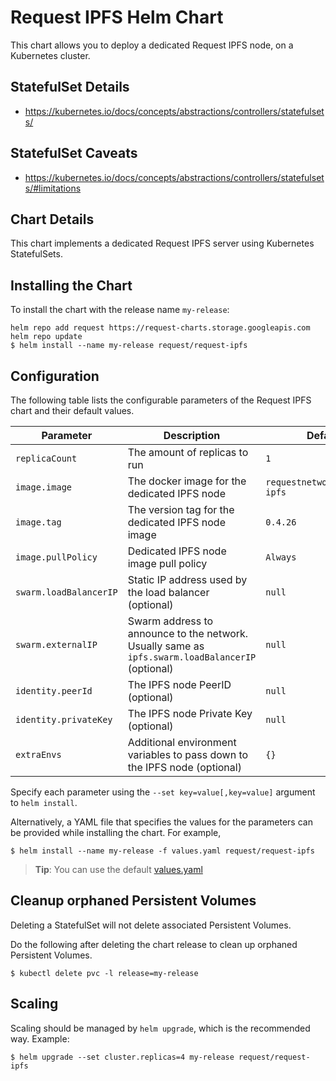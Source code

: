 # Request IPFS Helm Chart

This chart allows you to deploy a dedicated Request IPFS node, on a Kubernetes cluster.

## StatefulSet Details

- https://kubernetes.io/docs/concepts/abstractions/controllers/statefulsets/

## StatefulSet Caveats

- https://kubernetes.io/docs/concepts/abstractions/controllers/statefulsets/#limitations

## Chart Details

This chart implements a dedicated Request IPFS server using Kubernetes StatefulSets.

## Installing the Chart

To install the chart with the release name `my-release`:

```console
helm repo add request https://request-charts.storage.googleapis.com
helm repo update
$ helm install --name my-release request/request-ipfs
```

## Configuration

The following table lists the configurable parameters of the Request IPFS chart and their default values.

| Parameter              | Description                                                                                      | Default                     |
|------------------------|--------------------------------------------------------------------------------------------------|-----------------------------|
| `replicaCount`         | The amount of replicas to run                                                                    | `1`                         |
| `image.image`          | The docker image for the dedicated IPFS node                                                     | `requestnetwork/request-ipfs` |
| `image.tag`            | The version tag for the dedicated IPFS node image                                                | `0.4.26`                    |
| `image.pullPolicy`     | Dedicated IPFS node image pull policy                                                            | `Always`                    |
| `swarm.loadBalancerIP` | Static IP address used by the load balancer (optional)                                           | `null`                      |
| `swarm.externalIP`     | Swarm address to announce to the network. Usually same as `ipfs.swarm.loadBalancerIP` (optional) | `null`                      |
| `identity.peerId`      | The IPFS node PeerID (optional)                                                                  | `null`                      |
| `identity.privateKey`  | The IPFS node Private Key (optional)                                                             | `null`                      |
| `extraEnvs`            | Additional environment variables to pass down to the IPFS node (optional)                        | `{}`                          |

Specify each parameter using the `--set key=value[,key=value]` argument to `helm install`.

Alternatively, a YAML file that specifies the values for the parameters can be provided while installing the chart. For example,

```console
$ helm install --name my-release -f values.yaml request/request-ipfs
```

> **Tip**: You can use the default [values.yaml](values.yaml)

## Cleanup orphaned Persistent Volumes

Deleting a StatefulSet will not delete associated Persistent Volumes.

Do the following after deleting the chart release to clean up orphaned Persistent Volumes.

```console
$ kubectl delete pvc -l release=my-release
```

## Scaling

Scaling should be managed by `helm upgrade`, which is the recommended way. Example:

```
$ helm upgrade --set cluster.replicas=4 my-release request/request-ipfs
```
